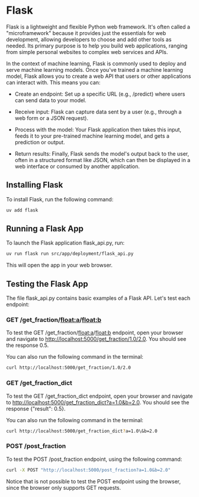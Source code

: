 # Flask

Flask is a lightweight and flexible Python web framework. It's often called a "microframework" because it provides just the essentials for web development, allowing developers to choose and add other tools as needed. Its primary purpose is to help you build web applications, ranging from simple personal websites to complex web services and APIs.

In the context of machine learning, Flask is commonly used to deploy and serve machine learning models. Once you've trained a machine learning model, Flask allows you to create a web API that users or other applications can interact with. This means you can:

- Create an endpoint: Set up a specific URL (e.g., /predict) where users can send data to your model.

- Receive input: Flask can capture data sent by a user (e.g., through a web form or a JSON request).

- Process with the model: Your Flask application then takes this input, feeds it to your pre-trained machine learning model, and gets a prediction or output.

- Return results: Finally, Flask sends the model's output back to the user, often in a structured format like JSON, which can then be displayed in a web interface or consumed by another application.

## Installing Flask

To install Flask, run the following command:

```bash
uv add flask
```

## Running a Flask App

To launch the Flask application flask_api.py, run:

```bash
uv run flask run src/app/deployment/flask_api.py
```

This will open the app in your web browser.

## Testing the Flask App

The file flask_api.py contains basic examples of a Flask API. Let's test each endpoint:

### GET /get_fraction/<float:a>/<float:b>

To test the GET /get_fraction/<float:a>/<float:b> endpoint, open your browser and navigate to <http://localhost:5000/get_fraction/1.0/2.0>. You should see the response 0.5.

You can also run the following command in the terminal:

```bash
curl http://localhost:5000/get_fraction/1.0/2.0
```

### GET /get_fraction_dict

To test the GET /get_fraction_dict endpoint, open your browser and navigate to <http://localhost:5000/get_fraction_dict?a=1.0&b=2.0>. You should see the response {"result": 0.5}.

You can also run the following command in the terminal:

```bash
curl http://localhost:5000/get_fraction_dict?a=1.0\&b=2.0
```

### POST /post_fraction

To test the POST /post_fraction endpoint, using the following command:

```bash
curl -X POST "http://localhost:5000/post_fraction?a=1.0&b=2.0"
```

Notice that is not possible to test the POST endpoint using the browser, since the browser only supports GET requests.
